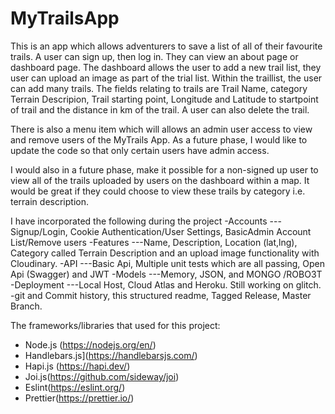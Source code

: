 # MyTrailsApp

This is an app which allows adventurers to save a list of all of their favourite trails. A user can sign up, then log in. They can view an about page or dashboard page. 
The dashboard allows the user to add a new trail list, they user can upload an image as part of the trial list. Within the traillist, the user can add many trails. 
The fields relating to trails are Trail Name, category Terrain Descripion, Trail starting point, Longitude and Latitude to startpoint of trail and the distance in km of the trail.
A user can also delete the trail.  

There is also a menu item which will allows an admin user access to view and remove users of the MyTrails App. As a future phase, I would like to update the code so that only
certain users have admin access.

I would also in a future phase, make it possible for a non-signed up user to view all of the trails uploaded by users on the dashboard within a map. It would be great if they could
choose to view these trails by category i.e. terrain description.


I have incorporated the following during the project
-Accounts
--- Signup/Login, Cookie Authentication/User Settings, BasicAdmin Account List/Remove users
-Features
---Name, Description, Location (lat,lng), Category called Terrain Description and an upload image functionality with Cloudinary.
-API
---Basic Api, Multiple unit tests which are all passing, Open Api (Swagger) and JWT
-Models
---Memory, JSON, and MONGO /ROBO3T
-Deployment
---Local Host, Cloud Atlas and Heroku. Still working on glitch.
-git and Commit history, this structured readme, Tagged Release, Master Branch.


The frameworks/libraries that used for this project:

* Node.js (https://nodejs.org/en/)
* Handlebars.js](https://handlebarsjs.com/)
* Hapi.js (https://hapi.dev/)
* Joi.js(https://github.com/sideway/joi)
* Eslint(https://eslint.org/)
* Prettier(https://prettier.io/)
